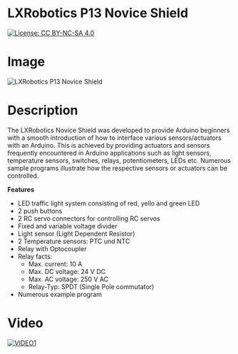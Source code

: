 LXRobotics P13 Novice Shield
============================

[![License: CC BY-NC-SA 4.0](https://img.shields.io/badge/License-CC%20BY--NC--SA%204.0-lightgrey.svg)](http://creativecommons.org/licenses/by-nc-sa/4.0/)

# Image

![LXRobotics P13 Novice Shield](https://raw.githubusercontent.com/lxrobotics/NoviceShield/master/images/novice-shield-side-small.jpg)

# Description

The LXRobotics Novice Shield was developed to provide Arduino beginners with a smooth introduction of how to interface various sensors/actuators with an Arduino. This is achieved by providing actuators and sensors frequently encountered in Arduino applications such as light sensors, temperature sensors, switches, relays, potentiometers, LEDs etc. Numerous sample programs illustrate how the respective sensors or actuators can be controlled.

**Features**

* LED traffic light system consisting of red, yello and green LED
* 2 push buttons
* 2 RC servo connectors for controlling RC servos
* Fixed and variable voltage divider
* Light sensor (Light Dependent Resistor)
* 2 Temperature sensors: PTC und NTC
* Relay with Optocoupler
* Relay facts:
  * Max. current: 10 A
  * Max. DC voltage: 24 V DC
  * Max. AC voltage: 250 V AC
  * Relay-Typ: SPDT (Single Pole commutator)
* Numerous example program

# Video

[![VIDEO1](http://img.youtube.com/vi/4w9UhJViSz4/0.jpg)](https://www.youtube.com/watch?v=4w9UhJViSz4 "LXRobotics Novice Shield")
